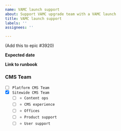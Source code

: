 ```yaml
---
name: VAMC launch support
about: Support VAMC upgrade team with a VAMC launch
title: VAMC launch support
labels: ''
assignees: ''

---
```


(Add this to epic #3920)

**Expected date**


**Link to runbook**

### CMS Team

- [ ] `Platform CMS Team`
- [x] `Sitewide CMS Team`
  - [ ] `⭐️ Content ops`
  - [ ] `⭐️ CMS experience`
  - [ ] `⭐️ Offices`
  - [ ] `⭐️ Product support`
  - [ ] `⭐️ User support`
